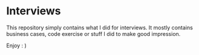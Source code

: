 # Interviews
This repository simply contains what I did for interviews. It mostly contains business cases, code exercise or stuff I did to make good impression.

Enjoy : )

